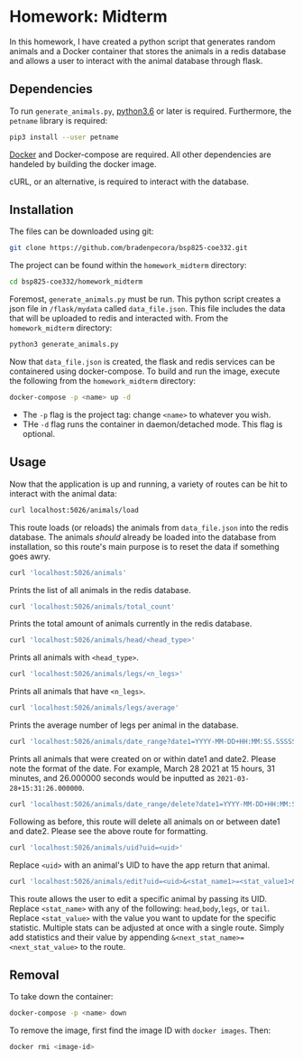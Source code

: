 # Homework: Midterm

In this homework, I have created a python script that generates random animals and a Docker container that stores the animals in a redis database and allows a user to interact with the animal database through flask.

## Dependencies

To run `generate_animals.py`, [python3.6](https://www.python.org/) or later is required. Furthermore, the `petname` library is required:

```bash
pip3 install --user petname
```

[Docker](https://www.docker.com/) and Docker-compose are required. All other dependencies are handeled by building the docker image.

cURL, or an alternative, is required to interact with the database.

## Installation

The files can be downloaded using git:

```bash
git clone https://github.com/bradenpecora/bsp825-coe332.git
```
The project can be found within the `homework_midterm` directory:

```bash
cd bsp825-coe332/homework_midterm
```
Foremost, `generate_animals.py` must be run. This python script creates a json file in `/flask/mydata` called `data_file.json`. This file includes the data that will be uploaded to redis and interacted with. From the `homework_midterm` directory:

```bash
python3 generate_animals.py
```

Now that `data_file.json` is created, the flask and redis services can be containered using docker-compose. To build and run the image, execute the following from the `homework_midterm` directory:

```bash
docker-compose -p <name> up -d
```
- The `-p` flag is the project tag: change `<name>` to whatever you wish.
- THe `-d` flag runs the container in daemon/detached mode. This flag is optional.

## Usage

Now that the application is up and running, a variety of routes can be hit to interact with the animal data:

```bash
curl localhost:5026/animals/load
```
This route loads (or reloads) the animals from `data_file.json` into the redis database. The animals *should* already be loaded into the database from installation, so this route's main purpose is to reset the data if something goes awry.

```bash
curl 'localhost:5026/animals'
```
Prints the list of all animals in the redis database.

```bash
curl 'localhost:5026/animals/total_count'
```
Prints the total amount of animals currently in the redis database.

```bash
curl 'localhost:5026/animals/head/<head_type>'
```
Prints all animals with `<head_type>`.

```bash
curl 'localhost:5026/animals/legs/<n_legs>'
```
Prints all animals that have `<n_legs>`.

```bash
curl 'localhost:5026/animals/legs/average'
```
Prints the average number of legs per animal in the database.

```bash
curl 'localhost:5026/animals/date_range?date1=YYYY-MM-DD+HH:MM:SS.SSSSSS&date2=YYYY-MM-DD+HH:MM:SS.SSSSSS'
```
Prints all animals that were created on or within date1 and date2. Please note the format of the date. For example, March 28 2021 at 15 hours, 31 minutes, and 26.000000 seconds would be inputted as `2021-03-28+15:31:26.000000`. 

```bash
curl 'localhost:5026/animals/date_range/delete?date1=YYYY-MM-DD+HH:MM:SS.SSSSSS&date2=YYYY-MM-DD+HH:MM:SS.SSSSSS'
```
Following as before, this route will delete all animals on or between date1 and date2. Please see the above route for formatting.

```bash
curl 'localhost:5026/animals/uid?uid=<uid>'
```
Replace `<uid>` with an animal's UID to have the app return that animal.

```bash
curl 'localhost:5026/animals/edit?uid=<uid>&<stat_name1>=<stat_value1>&<state_name2>=<stat_value2>
```
This route allows the user to edit a specific animal by passing its UID. Replace `<stat_name>` with any of the following: `head`,`body`,`legs`, or `tail`. Replace `<stat_value>` with the value you want to update for the specific statistic. Multiple stats can be adjusted at once with a single route. Simply add statistics and their value by appending `&<next_stat_name>=<next_stat_value>` to the route.

## Removal

To take down the container:
```bash
docker-compose -p <name> down
```

To remove the image, first find the image ID with `docker images`. Then:
```bash
docker rmi <image-id>
```